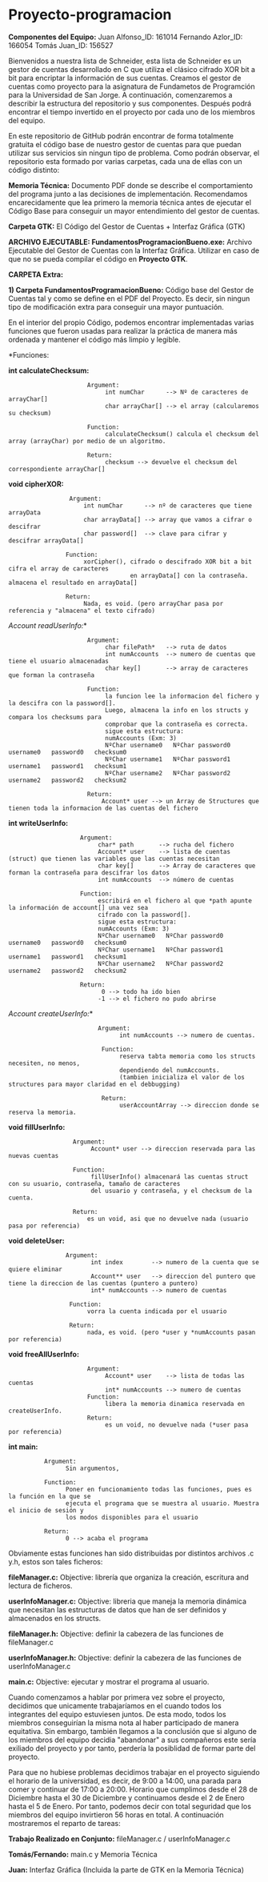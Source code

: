 # Proyecto-programacion

**Componentes del Equipo:**
Juan Alfonso_ID: 161014 
Fernando Azlor_ID: 166054 
Tomás Juan_ID: 156527

Bienvenidos a nuestra lista de Schneider, esta lista de Schneider es un gestor de cuentas desarrollado en C que utiliza el clásico cifrado XOR bit a bit para encriptar la información de sus cuentas. Creamos el gestor de cuentas como proyecto para la asignatura de Fundametos de Programción para la Universidad de San Jorge. A continuación, comenzaremos a describir la estructura del repositorio y sus componentes. Después podrá encontrar el tiempo invertido en el proyecto por cada uno de los miembros del equipo.

En este repositorio de GitHub podrán encontrar de forma totalmente gratuita el código base de nuestro gestor de cuentas para que puedan utilizar sus servicios sin ningun tipo de problema. Como podrán observar, el repositorio esta formado por varias carpetas, cada una de ellas con un código distinto:

**Memoria Técnica:** Documento PDF donde se describe el comportamiento del programa junto a las decisiones de implementación. Recomendamos encarecidamente que lea primero la memoria técnica antes de ejecutar el Código Base para conseguir un mayor entendimiento del gestor de cuentas.

**Carpeta GTK:** El Código del Gestor de Cuentas + Interfaz Gráfica (GTK)

**ARCHIVO EJECUTABLE: FundamentosProgramacionBueno.exe:** Archivo Ejecutable del Gestor de Cuentas con la Interfaz Gráfica. Utilizar en caso de que no se pueda compilar el código en **Proyecto GTK**.

**CARPETA Extra:**

**1) Carpeta FundamentosProgramacionBueno:** Código base del Gestor de Cuentas tal y como se define en el PDF del Proyecto. Es decir, sin ningun tipo de modificación extra para conseguir una mayor puntuación.
    
En el interior del propio Código, podemos encontrar implementadas varias funciones que fueron usadas para realizar la práctica de manera más ordenada y mantener el código más limpio y legible.

*Funciones:

**int calculateChecksum:** 

                          Argument:
                               int numChar      --> Nº de caracteres de arrayChar[]
                               char arrayChar[] --> el array (calcularemos su checksum)
                          
                          Function:
                               calculateChecksum() calcula el checksum del array (arrayChar) por medio de un algoritmo.
                          
                          Return:
                               checksum --> devuelve el checksum del correspondiente arrayChar[]

 **void cipherXOR:** 
                     
                     Argument:
                         int numChar      --> nº de caracteres que tiene arrayData
                         char arrayData[] --> array que vamos a cifrar o descifrar
                         char password[]  --> clave para cifrar y descifrar arrayData[]
                    
                    Function:
                         xorCipher(), cifrado o descifrado XOR bit a bit cifra el array de caracteres
                                      en arrayData[] con la contraseña. almacena el resultado en arrayData[]
                    
                    Return:
                         Nada, es void. (pero arrayChar pasa por referencia y "almacena" el texto cifrado)

**Account* readUserInfo:** 
  
                          Argument:
                               char filePath*   --> ruta de datos
                               int numAccounts  --> numero de cuentas que tiene el usuario almacenadas
                               char key[]       --> array de caracteres que forman la contraseña
                          
                          Function:
                               la funcion lee la informacion del fichero y la descifra con la password[].
                               Luego, almacena la info en los structs y compara los checksums para
                               comprobar que la contraseña es correcta.
                               sigue esta estructura:
                               numAccounts (Exm: 3)
                               NºChar username0   NºChar password0   username0   password0   checksum0
                               NºChar username1   NºChar password1   username1   password1   checksum1
                               NºChar username2   NºChar password2   username2   password2   checksum2
                          
                          Return:
                              Account* user --> un Array de Structures que tienen toda la informacion de las cuentas del fichero

**int writeUserInfo:**  

                        Argument:
                             char* path       --> rucha del fichero
                             Account* user    --> lista de cuentas (struct) que tienen las variables que las cuentas necesitan
                             char key[]       --> Array de caracteres que forman la contraseña para descifrar los datos
                             int numAccounts  --> número de cuentas
                        
                        Function:
                             escribirá en el fichero al que *path apunte la información de account[] una vez sea
                             cifrado con la password[].
                             sigue esta estructura:
                             numAccounts (Exm: 3)
                             NºChar username0   NºChar password0   username0   password0   checksum0
                             NºChar username1   NºChar password1   username1   password1   checksum1
                             NºChar username2   NºChar password2   username2   password2   checksum2
                        
                        Return:
                              0 --> todo ha ido bien
                             -1 --> el fichero no pudo abrirse
 
 **Account* createUserInfo:** 
 
                             Argument:
                                   int numAccounts --> numero de cuentas.
                              
                              Function:
                                   reserva tabta memoria como los structs necesiten, no menos,
                                   dependiendo del numAccounts.
                                   (tambien inicializa el valor de los structures para mayor claridad en el debbugging)
                              
                              Return:
                                   userAccountArray --> direccion donde se reserva la memoria.

**void fillUserInfo:** 

                      Argument:
                           Account* user --> direccion reservada para las nuevas cuentas
                      
                      Function:
                           fillUserInfo() almacenará las cuentas struct con su usuario, contraseña, tamaño de caracteres
                           del usuario y contraseña, y el checksum de la cuenta.
                      
                      Return:
                          es un void, asi que no devuelve nada (usuario pasa por referencia)

**void deleteUser:** 

                    Argument:
                           int index        --> numero de la cuenta que se quiere eliminar
                           Account** user   --> direccion del puntero que tiene la direccion de las cuentas (puntero a puntero)
                           int* numAccounts --> numero de cuentas
                     
                     Function:
                          vorra la cuenta indicada por el usuario
                     
                     Return:
                          nada, es void. (pero *user y *numAccounts pasan por referencia)

**void freeAllUserInfo:** 

                          Argument:
                               Account* user    --> lista de todas las cuentas
                               int* numAccounts --> numero de cuentas
                          Function:
                               libera la memoria dinamica reservada en createUserInfo.
                          Return:
                               es un void, no devuelve nada (*user pasa por referencia)

**int main:** 

              Argument:
                    Sin argumentos, 
              
              Function:
                    Poner en funcionamiento todas las funciones, pues es la función en la que se 
                    ejecuta el programa que se muestra al usuario. Muestra el inicio de sesión y 
                    los modos disponibles para el usuario
              
              Return:
                    0 --> acaba el programa

Obviamente estas funciones han sido distribuidas por distintos archivos .c y.h, estos son tales ficheros:

**fileManager.c:** Objective: librería que organiza la creación, escritura and lectura de ficheros.

**userInfoManager.c:** Objective: libreria que maneja la memoria dinámica que necesitan las estructuras de datos que han
                                de ser definidos y almacenados en los structs.

**fileManager.h:** Objective: definir la cabezera de las funciones de fileManager.c

**userInfoManager.h:** Objective: definir la cabezera de las funciones de userInfoManager.c

**main.c:** Objective: ejecutar y mostrar el programa al usuario.


Cuando comenzamos a hablar por primera vez sobre el proyecto, decidimos que unicamente trabajaríamos en el cuando todos los integrantes del equipo estuviesen juntos. De esta modo, todos los miembros conseguirían la misma nota al haber participado de manera equitativa. Sin embargo, también llegamos a la conclusión que si alguno de los miembros del equipo decidia "abandonar" a sus compañeros este sería exiliado del proyecto y por tanto, perdería la posiblidad de formar parte del proyecto.

Para que no hubiese problemas decidimos trabajar en el proyecto siguiendo el horario de la universidad, es decir, de 9:00 a 14:00, una parada para comer y continuar de 17:00 a 20:00. Horario que cumplimos desde el 28 de Diciembre hasta el 30 de Diciembre y continuamos desde el 2 de Enero hasta el 5 de Enero. Por tanto, podemos decir con total seguridad que los miembros del equipo invirtieron 56 horas en total. A continuación mostraremos el reparto de tareas:

**Trabajo Realizado en Conjunto:** fileManager.c / userInfoManager.c 

**Tomás/Fernando:** main.c y Memoria Técnica

**Juan:** Interfaz Gráfica (Incluida la parte de GTK en la Memoria Técnica)


